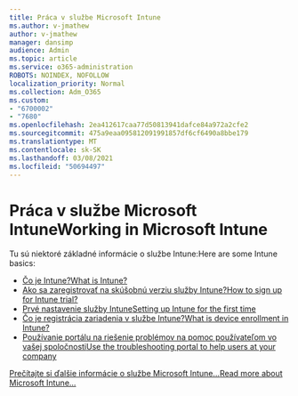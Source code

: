 ```yaml
---
title: Práca v službe Microsoft Intune
ms.author: v-jmathew
author: v-jmathew
manager: dansimp
audience: Admin
ms.topic: article
ms.service: o365-administration
ROBOTS: NOINDEX, NOFOLLOW
localization_priority: Normal
ms.collection: Adm_O365
ms.custom:
- "6700002"
- "7680"
ms.openlocfilehash: 2ea412617caa77d50813941dafce84a972a2cfe2
ms.sourcegitcommit: 475a9eaa095812091991857df6cf6490a8bbe179
ms.translationtype: MT
ms.contentlocale: sk-SK
ms.lasthandoff: 03/08/2021
ms.locfileid: "50694497"
---
```

# <a name="working-in-microsoft-intune"></a><span data-ttu-id="7c72a-102">Práca v službe Microsoft Intune</span><span class="sxs-lookup"><span data-stu-id="7c72a-102">Working in Microsoft Intune</span></span>

<span data-ttu-id="7c72a-103">Tu sú niektoré základné informácie o službe Intune:</span><span class="sxs-lookup"><span data-stu-id="7c72a-103">Here are some Intune basics:</span></span>

- [<span data-ttu-id="7c72a-104">Čo je Intune?</span><span class="sxs-lookup"><span data-stu-id="7c72a-104">What is Intune?</span></span>](https://docs.microsoft.com/mem/intune/fundamentals/what-is-intune)
- [<span data-ttu-id="7c72a-105">Ako sa zaregistrovať na skúšobnú verziu služby Intune?</span><span class="sxs-lookup"><span data-stu-id="7c72a-105">How to sign up for Intune trial?</span></span>](https://docs.microsoft.com/mem/intune/fundamentals/free-trial-sign-up)
- [<span data-ttu-id="7c72a-106">Prvé nastavenie služby Intune</span><span class="sxs-lookup"><span data-stu-id="7c72a-106">Setting up Intune for the first time</span></span>](https://docs.microsoft.com/mem/intune/fundamentals/setup-steps)
- [<span data-ttu-id="7c72a-107">Čo je registrácia zariadenia v službe Intune?</span><span class="sxs-lookup"><span data-stu-id="7c72a-107">What is device enrollment in Intune?</span></span>](https://docs.microsoft.com/mem/intune/enrollment/device-enrollment)
- [<span data-ttu-id="7c72a-108">Používanie portálu na riešenie problémov na pomoc používateľom vo vašej spoločnosti</span><span class="sxs-lookup"><span data-stu-id="7c72a-108">Use the troubleshooting portal to help users at your company</span></span>](https://docs.microsoft.com/mem/intune/fundamentals/help-desk-operators)

[<span data-ttu-id="7c72a-109">Prečítajte si ďalšie informácie o službe Microsoft Intune...</span><span class="sxs-lookup"><span data-stu-id="7c72a-109">Read more about Microsoft Intune...</span></span>](https://docs.microsoft.com/mem/intune/)
